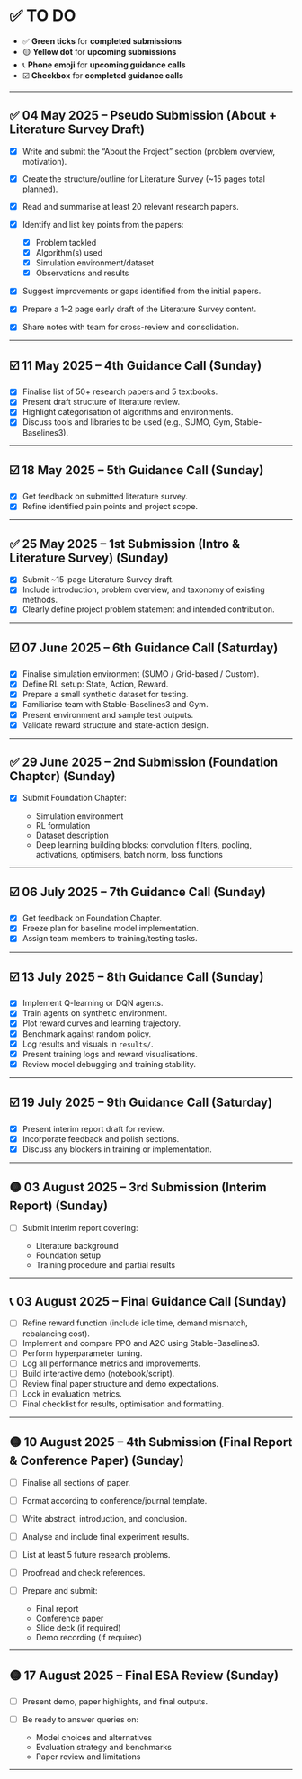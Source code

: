 # ✅ TO DO

* ✅ **Green ticks** for **completed submissions**
* 🟡 **Yellow dot** for **upcoming submissions**
* 📞 **Phone emoji** for **upcoming guidance calls**
* ☑️ **Checkbox** for **completed guidance calls**

---

## ✅ 04 May 2025 – Pseudo Submission (About + Literature Survey Draft)

* [x] Write and submit the “About the Project” section (problem overview, motivation).
* [x] Create the structure/outline for Literature Survey (\~15 pages total planned).
* [x] Read and summarise at least 20 relevant research papers.
* [x] Identify and list key points from the papers:

  * [x] Problem tackled
  * [x] Algorithm(s) used
  * [x] Simulation environment/dataset
  * [x] Observations and results
* [x] Suggest improvements or gaps identified from the initial papers.
* [x] Prepare a 1–2 page early draft of the Literature Survey content.
* [x] Share notes with team for cross-review and consolidation.

---

## ☑️ 11 May 2025 – 4th Guidance Call (Sunday)

* [x] Finalise list of 50+ research papers and 5 textbooks.
* [x] Present draft structure of literature review.
* [x] Highlight categorisation of algorithms and environments.
* [x] Discuss tools and libraries to be used (e.g., SUMO, Gym, Stable-Baselines3).

---

## ☑️ 18 May 2025 – 5th Guidance Call (Sunday)

* [x] Get feedback on submitted literature survey.
* [x] Refine identified pain points and project scope.

---

## ✅ 25 May 2025 – 1st Submission (Intro & Literature Survey) (Sunday)

* [x] Submit \~15-page Literature Survey draft.
* [x] Include introduction, problem overview, and taxonomy of existing methods.
* [x] Clearly define project problem statement and intended contribution.

---

## ☑️ 07 June 2025 – 6th Guidance Call (Saturday)

* [x] Finalise simulation environment (SUMO / Grid-based / Custom).
* [x] Define RL setup: State, Action, Reward.
* [x] Prepare a small synthetic dataset for testing.
* [x] Familiarise team with Stable-Baselines3 and Gym.
* [x] Present environment and sample test outputs.
* [x] Validate reward structure and state-action design.

---

## ✅ 29 June 2025 – 2nd Submission (Foundation Chapter) (Sunday)

* [x] Submit Foundation Chapter:

  * Simulation environment
  * RL formulation
  * Dataset description
  * Deep learning building blocks: convolution filters, pooling, activations, optimisers, batch norm, loss functions

---

## ☑️ 06 July 2025 – 7th Guidance Call (Sunday)

* [x] Get feedback on Foundation Chapter.
* [x] Freeze plan for baseline model implementation.
* [x] Assign team members to training/testing tasks.

---

## ☑️ 13 July 2025 – 8th Guidance Call (Sunday)

* [x] Implement Q-learning or DQN agents.
* [x] Train agents on synthetic environment.
* [x] Plot reward curves and learning trajectory.
* [x] Benchmark against random policy.
* [x] Log results and visuals in `results/`.
* [x] Present training logs and reward visualisations.
* [x] Review model debugging and training stability.

---

## ☑️ 19 July 2025 – 9th Guidance Call (Saturday)

* [x] Present interim report draft for review.
* [x] Incorporate feedback and polish sections.
* [x] Discuss any blockers in training or implementation.

---

## 🟡 03 August 2025 – 3rd Submission (Interim Report) (Sunday)

* [ ] Submit interim report covering:

  * Literature background
  * Foundation setup
  * Training procedure and partial results

---

## 📞 03 August 2025 – Final Guidance Call (Sunday)

* [ ] Refine reward function (include idle time, demand mismatch, rebalancing cost).
* [ ] Implement and compare PPO and A2C using Stable-Baselines3.
* [ ] Perform hyperparameter tuning.
* [ ] Log all performance metrics and improvements.
* [ ] Build interactive demo (notebook/script).
* [ ] Review final paper structure and demo expectations.
* [ ] Lock in evaluation metrics.
* [ ] Final checklist for results, optimisation and formatting.

---

## 🟡 10 August 2025 – 4th Submission (Final Report & Conference Paper) (Sunday)

* [ ] Finalise all sections of paper.
* [ ] Format according to conference/journal template.
* [ ] Write abstract, introduction, and conclusion.
* [ ] Analyse and include final experiment results.
* [ ] List at least 5 future research problems.
* [ ] Proofread and check references.
* [ ] Prepare and submit:

  * Final report
  * Conference paper
  * Slide deck (if required)
  * Demo recording (if required)

---

## 🟡 17 August 2025 – Final ESA Review (Sunday)

* [ ] Present demo, paper highlights, and final outputs.
* [ ] Be ready to answer queries on:

  * Model choices and alternatives
  * Evaluation strategy and benchmarks
  * Paper review and limitations

---
